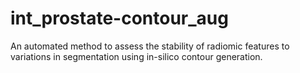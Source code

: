# int_prostate-contour_aug
An automated method to assess the stability of radiomic features to variations in segmentation using in-silico contour generation.
